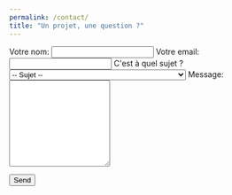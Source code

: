 ```yaml
---
permalink: /contact/
title: "Un projet, une question ?"
---
```


<form
  action="https://formspree.io/mzbjbryr"
  method="POST"
>
  <input type="hidden" name="_language" value="fr" />
  <label>
    Votre nom:
    <input type="text" name="name" required>
  </label>
  <label>
    Votre email:
    <input type="email" name="_replyto" required>
  </label>
  <label>
    C'est à quel sujet ?
    <select name="subject" required>
      <option value="" selected>-- Sujet --</option>
      <option value="freelance">J'ai une mission freelance à te proposer</option>
      <option value="individual">Je suis un particulier ayant un besoin informatique</option>
      <option value="other">J'ai quelque chose d'incroyable à te dire !</option>
    </select>
  </label>
  <label>
    Message:
    <textarea name="message" rows="10"></textarea>
  </label>

  <button type="submit">Send</button>
</form>
